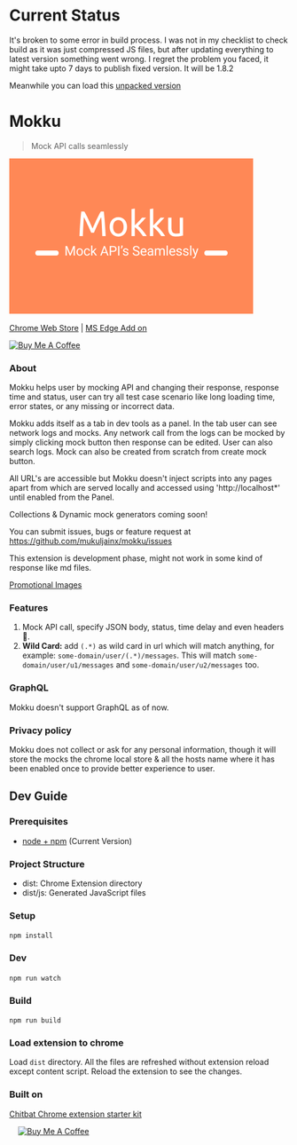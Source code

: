 # Current Status

It's broken to some error in build process. I was not in my checklist to check build as it was just compressed JS files, but after updating everything to latest version something went wrong. I regret the problem you faced, it might take upto 7 days to publish fixed version. It will be 1.8.2

Meanwhile you can load this [unpacked version](https://github.com/mukuljainx/Mokku/blob/master/mokku-1.8.2.zip)

# Mokku

> Mock API calls seamlessly

![small-promo](./docs/store/small-promo.png)

[Chrome Web Store](https://chrome.google.com/webstore/detail/mokku-mock-api-calls-seam/llflfcikklhgamfmnjkgpdadpmdplmji?hl=en&authuser=1) | [MS Edge Add on](https://microsoftedge.microsoft.com/addons/detail/mokku-mock-api-calls-sea/ekcbmjnnnphonejedibidifflhljbobc)

<a href="https://www.buymeacoffee.com/mukuljainx" target="_blank"><img src="https://cdn.buymeacoffee.com/buttons/default-orange.png" alt="Buy Me A Coffee" height="41" width="174"></a>

### About

Mokku helps user by mocking API and changing their response, response time and status, user can try all test case scenario like long loading time, error states, or any missing or incorrect data.

Mokku adds itself as a tab in dev tools as a panel. In the tab user can see network logs and mocks. Any network call from the logs can be mocked by simply clicking mock button then response can be edited. User can also search logs. Mock can also be created from scratch from create mock button.

All URL's are accessible but Mokku doesn't inject scripts into any pages apart from which are served locally and accessed using 'http://localhost\*' until enabled from the Panel.

Collections & Dynamic mock generators coming soon!

You can submit issues, bugs or feature request at https://github.com/mukuljainx/mokku/issues

This extension is development phase, might not work in some kind of response like md files.

[Promotional Images](https://github.com/mukuljainx/Mokku/tree/master/docs/store)

### Features

1. Mock API call, specify JSON body, status, time delay and even headers 🙌.
2. **Wild Card:** add `(.*)` as wild card in url which will match anything, for example: `some-domain/user/(.*)/messages`. This will match `some-domain/user/u1/messages` and `some-domain/user/u2/messages` too.

### GraphQL

Mokku doesn't support GraphQL as of now.

### Privacy policy

Mokku does not collect or ask for any personal information, though it will store the mocks the chrome local store & all the hosts name where it has been enabled once to provide better experience to user.

## Dev Guide

### Prerequisites

- [node + npm](https://nodejs.org/) (Current Version)

### Project Structure

- dist: Chrome Extension directory
- dist/js: Generated JavaScript files

### Setup

`npm install`

### Dev

`npm run watch`

### Build

`npm run build`

### Load extension to chrome

Load `dist` directory. All the files are refreshed without extension reload except content script. Reload the extension to see the changes.

### Built on

[Chitbat Chrome extension starter kit](https://github.com/chibat/chrome-extension-typescript-starter)

<a style="margin-left: 16px" href="https://www.buymeacoffee.com/mukuljainx" target="_blank"><img src="https://cdn.buymeacoffee.com/buttons/v2/default-yellow.png" alt="Buy Me A Coffee" style="height: 52px !important;" ></a>
